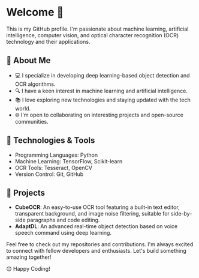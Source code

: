 # Welcome 👋
This is my GitHub profile. I'm passionate about machine learning, artificial intelligence, computer vision, and optical character recognition (OCR) technology and their applications.


## 🚀 About Me
- 💻 I specialize in developing deep learning-based object detection and OCR algorithms.
- 🔍 I have a keen interest in machine learning and artificial intelligence.
- 📚 I love exploring new technologies and staying updated with the tech world.
- 🌐 I'm open to collaborating on interesting projects and open-source communities.


## 🔧 Technologies & Tools
- Programming Languages: Python
- Machine Learning: TensorFlow, Scikit-learn
- OCR Tools: Tesseract, OpenCV
- Version Control: Git, GitHub


## 🌟 Projects
- **CubeOCR**: An easy-to-use OCR tool featuring a built-in text editor, transparent background, and image noise filtering, suitable for side-by-side paragraphs and code editing.
- **AdaptDL**: An advanced real-time object detection based on voice speech command using deep learning.


Feel free to check out my repositories and contributions. I'm always excited to connect with fellow developers and enthusiasts. Let's build something amazing together!

😊 Happy Coding!